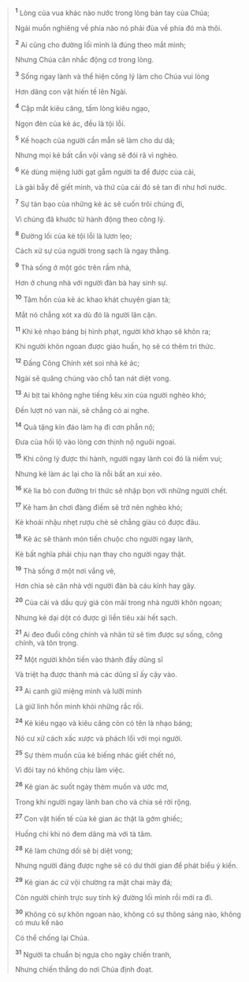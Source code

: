 > <sup><b>1</b></sup> Lòng của vua khác nào nước trong lòng bàn tay của Chúa;
>
> Ngài muốn nghiêng về phía nào nó phải đùa về phía đó mà thôi.
>
> <sup><b>2</b></sup> Ai cũng cho đường lối mình là đúng theo mắt mình;
>
> Nhưng Chúa cân nhắc động cơ trong lòng.
>
> <sup><b>3</b></sup> Sống ngay lành và thể hiện công lý làm cho Chúa vui lòng
>
> Hơn dâng con vật hiến tế lên Ngài.
>
> <sup><b>4</b></sup> Cặp mắt kiêu căng, tấm lòng kiêu ngạo,
>
> Ngọn đèn của kẻ ác, đều là tội lỗi.
>
> <sup><b>5</b></sup> Kế hoạch của người cần mẫn sẽ làm cho dư dả;
>
> Nhưng mọi kẻ bất cẩn vội vàng sẽ đói rã vì nghèo.
>
> <sup><b>6</b></sup> Kẻ dùng miệng lưỡi gạt gẫm người ta để được của cải,
>
> Là gài bẫy để giết mình, và thứ của cải đó sẽ tan đi như hơi nước.
>
> <sup><b>7</b></sup> Sự tàn bạo của những kẻ ác sẽ cuốn trôi chúng đi,
>
> Vì chúng đã khước từ hành động theo công lý.
>
> <sup><b>8</b></sup> Ðường lối của kẻ tội lỗi là lươn lẹo;
>
> Cách xử sự của người trong sạch là ngay thẳng.
>
> <sup><b>9</b></sup> Thà sống ở một góc trên rầm nhà,
>
> Hơn ở chung nhà với người đàn bà hay sinh sự.
>
> <sup><b>10</b></sup> Tâm hồn của kẻ ác khao khát chuyện gian tà;
>
> Mắt nó chẳng xót xa dù đó là người lân cận.
>
> <sup><b>11</b></sup> Khi kẻ nhạo báng bị hình phạt, người khờ khạo sẽ khôn ra;
>
> Khi người khôn ngoan được giáo huấn, họ sẽ có thêm tri thức.
>
> <sup><b>12</b></sup> Ðấng Công Chính xét soi nhà kẻ ác;
>
> Ngài sẽ quăng chúng vào chỗ tan nát diệt vong.
>
> <sup><b>13</b></sup> Ai bịt tai không nghe tiếng kêu xin của người nghèo khó;
>
> Ðến lượt nó van nài, sẽ chẳng có ai nghe.
>
> <sup><b>14</b></sup> Quà tặng kín đáo làm hạ đi cơn phẫn nộ;
>
> Ðưa của hối lộ vào lòng cơn thịnh nộ nguôi ngoai.
>
> <sup><b>15</b></sup> Khi công lý được thi hành, người ngay lành coi đó là niềm vui;
>
> Nhưng kẻ làm ác lại cho là nỗi bất an xui xẻo.
>
> <sup><b>16</b></sup> Kẻ lìa bỏ con đường tri thức sẽ nhập bọn với những người chết.
>
> <sup><b>17</b></sup> Kẻ ham ăn chơi đàng điếm sẽ trở nên nghèo khó;
>
> Kẻ khoái nhậu nhẹt rượu chè sẽ chẳng giàu có được đâu.
>
> <sup><b>18</b></sup> Kẻ ác sẽ thành món tiền chuộc cho người ngay lành,
>
> Kẻ bất nghĩa phải chịu nạn thay cho người ngay thật.
>
> <sup><b>19</b></sup> Thà sống ở một nơi vắng vẻ,
>
> Hơn chia sẻ căn nhà với người đàn bà cáu kỉnh hay gây.
>
> <sup><b>20</b></sup> Của cải và dầu quý giá còn mãi trong nhà người khôn ngoan;
>
> Nhưng kẻ dại dột có được gì liền tiêu xài hết sạch.
>
> <sup><b>21</b></sup> Ai đeo đuổi công chính và nhân từ sẽ tìm được sự sống, công chính, và tôn trọng.
>
> <sup><b>22</b></sup> Một người khôn tiến vào thành đầy dũng sĩ
>
> Và triệt hạ được thành mà các dũng sĩ ấy cậy vào.
>
> <sup><b>23</b></sup> Ai canh giữ miệng mình và lưỡi mình
>
> Là giữ linh hồn mình khỏi những rắc rối.
>
> <sup><b>24</b></sup> Kẻ kiêu ngạo và kiêu căng còn có tên là nhạo báng;
>
> Nó cư xử cách xấc xược và phách lối với mọi người.
>
> <sup><b>25</b></sup> Sự thèm muốn của kẻ biếng nhác giết chết nó,
>
> Vì đôi tay nó không chịu làm việc.
>
> <sup><b>26</b></sup> Kẻ gian ác suốt ngày thèm muốn và ước mơ,
>
> Trong khi người ngay lành ban cho và chia sẻ rời rộng.
>
> <sup><b>27</b></sup> Con vật hiến tế của kẻ gian ác thật là gớm ghiếc;
>
> Huống chi khi nó đem dâng mà với tà tâm.
>
> <sup><b>28</b></sup> Kẻ làm chứng dối sẽ bị diệt vong;
>
> Nhưng người đáng được nghe sẽ có dư thời gian để phát biểu ý kiến.
>
> <sup><b>29</b></sup> Kẻ gian ác cứ vội chường ra mặt chai mày đá;
>
> Còn người chính trực suy tính kỹ đường lối mình rồi mới ra đi.
>
> <sup><b>30</b></sup> Không có sự khôn ngoan nào, không có sự thông sáng nào, không có mưu kế nào
>
> Có thể chống lại Chúa.
>
> <sup><b>31</b></sup> Người ta chuẩn bị ngựa cho ngày chiến tranh,
>
> Nhưng chiến thắng do nơi Chúa định đoạt.

